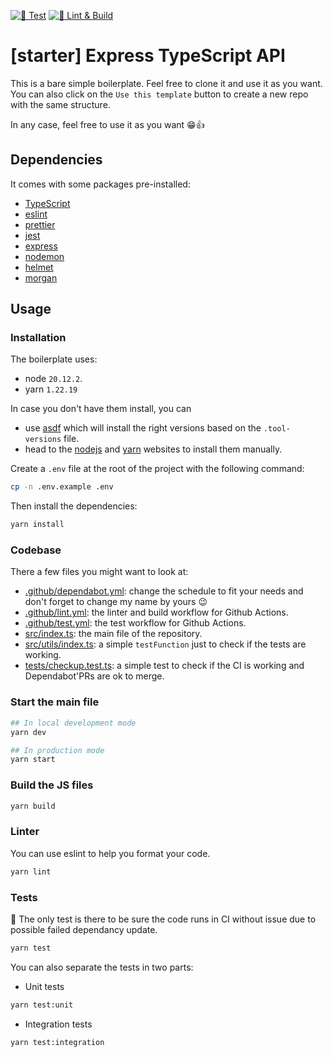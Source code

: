 [![🧪 Test](https://github.com/Meyclem/typescript-boilerplate/actions/workflows/test.yml/badge.svg)](https://github.com/Meyclem/typescript-boilerplate/actions/workflows/test.yml)
[![🔬 Lint & Build](https://github.com/Meyclem/typescript-boilerplate/actions/workflows/test.yml/badge.svg)](https://github.com/Meyclem/typescript-boilerplate/actions/workflows/lint.yml)

# [starter] Express TypeScript API

This is a bare simple boilerplate. Feel free to clone it and use it as you want.
You can also click on the `Use this template` button to create a new repo with the same structure.

In any case, feel free to use it as you want 😁👍

## Dependencies

It comes with some packages pre-installed:

- [TypeScript](https://www.typescriptlang.org/docs/home.html)
- [eslint](https://eslint.org/)
- [prettier](https://prettier.io/)
- [jest](https://jestjs.io/)
- [express](https://expressjs.com/)
- [nodemon](https://nodemon.io/)
- [helmet](https://helmetjs.github.io/)
- [morgan](https://github.com/expressjs/morgan)

## Usage

### Installation

The boilerplate uses:

- node `20.12.2`.
- yarn `1.22.19`

In case you don't have them install, you can

- use [asdf](https://asdf-vm.com/guide/getting-started.html#_2-download-asdf) which will install the right versions based on the `.tool-versions` file.
- head to the [nodejs](https://nodejs.org/en/download/) and [yarn](https://classic.yarnpkg.com/en/docs/install) websites to install them manually.

Create a `.env` file at the root of the project with the following command:

```bash
cp -n .env.example .env
```

Then install the dependencies:

```bash
yarn install
```

### Codebase

There a few files you might want to look at:

- [.github/dependabot.yml](.github/dependabot.yml): change the schedule to fit your needs and don't forget to change my name by yours 😉
- [.github/lint.yml](.github/lint.yml): the linter and build workflow for Github Actions.
- [.github/test.yml](.github/test.yml): the test workflow for Github Actions.
- [src/index.ts](src/index.ts): the main file of the repository.
- [src/utils/index.ts](src/utils/index.ts): a simple `testFunction` just to check if the tests are working.
- [tests/checkup.test.ts](tests/checkup.test.ts): a simple test to check if the CI is working and Dependabot'PRs are ok to merge.

### Start the main file

```bash
## In local development mode
yarn dev

## In production mode
yarn start
```

### Build the JS files

```bash
yarn build
```

### Linter

You can use eslint to help you format your code.

```bash
yarn lint
```

### Tests

🔎 The only test is there to be sure the code runs in CI without issue due to possible failed dependancy update.

```bash
yarn test
```

You can also separate the tests in two parts:

- Unit tests

```bash
yarn test:unit
```

- Integration tests

```bash
yarn test:integration
```
